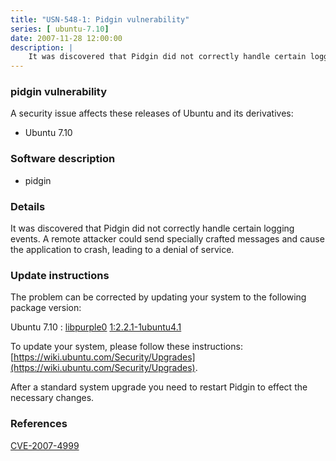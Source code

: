 ```yaml
---
title: "USN-548-1: Pidgin vulnerability"
series: [ ubuntu-7.10]
date: 2007-11-28 12:00:00
description: |
    It was discovered that Pidgin did not correctly handle certain logging events.  A remote attacker could send specially crafted messages and cause the application to crash, leading to a denial of service. 
--- 
```

 
### pidgin vulnerability

A security issue affects these releases of Ubuntu and its derivatives:

* Ubuntu 7.10

### Software description

* pidgin 

### Details

It was discovered that Pidgin did not correctly handle certain logging events. A remote attacker could send specially crafted messages and cause the application to crash, leading to a denial of service. 

### Update instructions

The problem can be corrected by updating your system to the following package version:

Ubuntu 7.10
 : [libpurple0](https://launchpad.net/ubuntu/+source/pidgin) <span> [1:2.2.1-1ubuntu4.1](https://launchpad.net/ubuntu/+source/pidgin/1:2.2.1-1ubuntu4.1) </span> 

To update your system, please follow these instructions: [https://wiki.ubuntu.com/Security/Upgrades](https://wiki.ubuntu.com/Security/Upgrades).

After a standard system upgrade you need to restart Pidgin to effect the necessary changes. 

### References

 [CVE-2007-4999](http://people.ubuntu.com/~ubuntu-security/cve/CVE-2007-4999)
 
